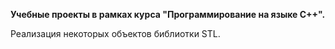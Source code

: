**Учебные проекты в рамках курса "Программирование на языке С++".**

Реализация некоторых объектов библиотки STL.
